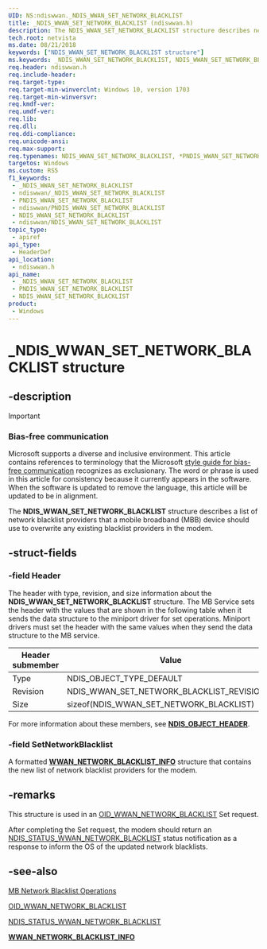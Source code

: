 ```yaml
---
UID: NS:ndiswwan._NDIS_WWAN_SET_NETWORK_BLACKLIST
title: _NDIS_WWAN_SET_NETWORK_BLACKLIST (ndiswwan.h)
description: The NDIS_WWAN_SET_NETWORK_BLACKLIST structure describes network blacklists that a mobile broadband (MBB) device should use to overwrite any existing blacklists in the modem.
tech.root: netvista
ms.date: 08/21/2018
keywords: ["NDIS_WWAN_SET_NETWORK_BLACKLIST structure"]
ms.keywords: _NDIS_WWAN_SET_NETWORK_BLACKLIST, NDIS_WWAN_SET_NETWORK_BLACKLIST, *PNDIS_WWAN_SET_NETWORK_BLACKLIST,
req.header: ndiswwan.h
req.include-header: 
req.target-type: 
req.target-min-winverclnt: Windows 10, version 1703
req.target-min-winversvr: 
req.kmdf-ver: 
req.umdf-ver: 
req.lib: 
req.dll: 
req.ddi-compliance: 
req.unicode-ansi: 
req.max-support: 
req.typenames: NDIS_WWAN_SET_NETWORK_BLACKLIST, *PNDIS_WWAN_SET_NETWORK_BLACKLIST
targetos: Windows
ms.custom: RS5
f1_keywords:
 - _NDIS_WWAN_SET_NETWORK_BLACKLIST
 - ndiswwan/_NDIS_WWAN_SET_NETWORK_BLACKLIST
 - PNDIS_WWAN_SET_NETWORK_BLACKLIST
 - ndiswwan/PNDIS_WWAN_SET_NETWORK_BLACKLIST
 - NDIS_WWAN_SET_NETWORK_BLACKLIST
 - ndiswwan/NDIS_WWAN_SET_NETWORK_BLACKLIST
topic_type:
 - apiref
api_type:
 - HeaderDef
api_location:
 - ndiswwan.h
api_name:
 - _NDIS_WWAN_SET_NETWORK_BLACKLIST
 - PNDIS_WWAN_SET_NETWORK_BLACKLIST
 - NDIS_WWAN_SET_NETWORK_BLACKLIST
product:
 - Windows
---
```


# _NDIS_WWAN_SET_NETWORK_BLACKLIST structure


## -description

> [!IMPORTANT]
> ### Bias-free communication
>
> Microsoft supports a diverse and inclusive environment. This article contains references to terminology that the Microsoft [style guide for bias-free communication](/style-guide/bias-free-communication) recognizes as exclusionary. The word or phrase is used in this article for consistency because it currently appears in the software. When the software is updated to remove the language, this article will be updated to be in alignment.

The **NDIS_WWAN_SET_NETWORK_BLACKLIST** structure describes a list of network blacklist providers that a mobile broadband (MBB) device should use to overwrite any existing blacklist providers in the modem.

## -struct-fields

### -field Header

The header with type, revision, and size information about the **NDIS_WWAN_SET_NETWORK_BLACKLIST** structure. The MB Service sets the header with the values that are shown in the following table when it sends the data structure to the miniport driver for set operations. Miniport drivers must set the header with the same values when they send the data structure to the MB service.

| Header submember | Value |
| --- | --- |
| Type | NDIS_OBJECT_TYPE_DEFAULT |
| Revision | NDIS_WWAN_SET_NETWORK_BLACKLIST_REVISION_1 |
| Size | sizeof(NDIS_WWAN_SET_NETWORK_BLACKLIST) |

For more information about these members, see [**NDIS_OBJECT_HEADER**](../objectheader/ns-objectheader-ndis_object_header.md).

### -field SetNetworkBlacklist

A formatted [**WWAN_NETWORK_BLACKLIST_INFO**](../wwan/ns-wwan-_wwan_network_blacklist_info.md) structure that contains the new list of network blacklist providers for the modem.

## -remarks

This structure is used in an [OID_WWAN_NETWORK_BLACKLIST](/windows-hardware/drivers/network/oid-wwan-network-blacklist) Set request.

After completing the Set request, the modem should return an [NDIS_STATUS_WWAN_NETWORK_BLACKLIST](/windows-hardware/drivers/network/ndis-status-wwan-network-blacklist) status notification as a response to inform the OS of the updated network blacklists.

## -see-also

[MB Network Blacklist Operations](/windows-hardware/drivers/network/mb-network-blacklist-operations)

[OID_WWAN_NETWORK_BLACKLIST](/windows-hardware/drivers/network/oid-wwan-network-blacklist)

[NDIS_STATUS_WWAN_NETWORK_BLACKLIST](/windows-hardware/drivers/network/ndis-status-wwan-network-blacklist)

[**WWAN_NETWORK_BLACKLIST_INFO**](../wwan/ns-wwan-_wwan_network_blacklist_info.md)

